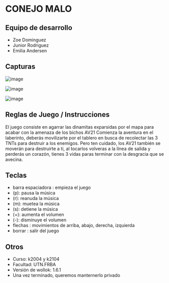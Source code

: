 # CONEJO MALO

## Equipo de desarrollo

- Zoe Dominguez
- Junior Rodriguez
- Emilia Andersen

## Capturas

![image](https://github.com/pdepjm/2023-o-tpi-game-ruidodemate/assets/102927780/907b44d2-8dc1-4958-83f7-ad1e666cf302)


![image](https://github.com/pdepjm/2023-o-tpi-game-ruidodemate/assets/102927780/10437c3d-b2dc-4503-a5db-eff38372fb25)


![image](https://github.com/pdepjm/2023-o-tpi-game-ruidodemate/assets/102927780/b0ccea3b-b768-424c-83c6-65f7f41596fd)



## Reglas de Juego / Instrucciones

El juego consiste en agarrar las dinamitas exparsidas por el mapa para acabar con la amenaza de los bichos AV21
Comienza la aventura en el laberinto, deberás movilizarte por el tablero en busca de recolectar las 3 TNTs para
destruir a los enemigos. Pero ten cuidado, los AV21 también se moverán para destruirte a ti, al tocarlos
volveras a la línea de salida y perderás un corazón, tienes 3 vidas paras terminar con la desgracia que se avecina.

## Teclas

- barra espaciadora : empieza el juego
- (p): pausa la música
- (r): reanuda la música
- (m): muetea la música
- (s): detiene la música
- (+): aumenta el volumen
- (-): disminuye el volumen
- flechas : movimientos de arriba, abajo, derecha, izquierda
- borrar : salir del juego


## Otros

- Curso: k2004 y k2104
- Facultad: UTN.FRBA
- Versión de wollok: 1.6.1
- Una vez terminado, queremos manternerlo privado
